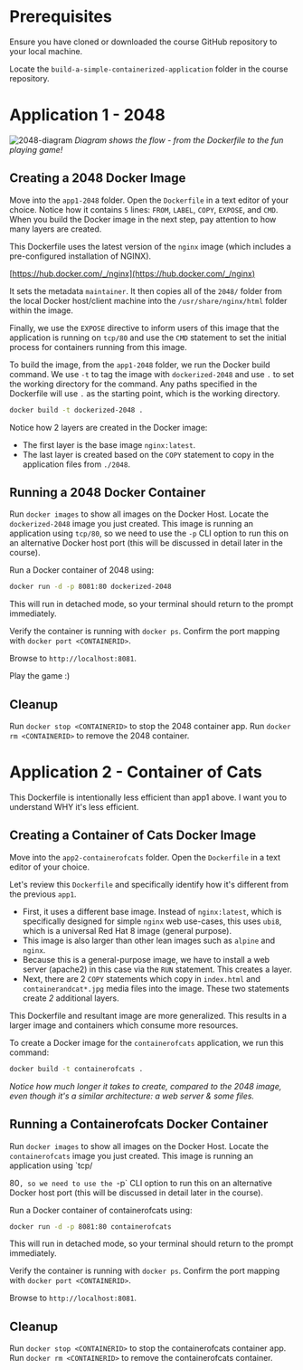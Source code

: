 # Prerequisites

Ensure you have cloned or downloaded the course GitHub repository to your local machine.

Locate the `build-a-simple-containerized-application` folder in the course repository.

# Application 1 - 2048

![2048-diagram](files/2048-game.png)
*Diagram shows the flow - from the Dockerfile to the fun playing game!*

## Creating a 2048 Docker Image

Move into the `app1-2048` folder. Open the `Dockerfile` in a text editor of your choice. Notice how it contains `5` lines: `FROM`, `LABEL`, `COPY`, `EXPOSE`, and `CMD`. When you build the Docker image in the next step, pay attention to how many layers are created.

This Dockerfile uses the latest version of the `nginx` image (which includes a pre-configured installation of NGINX).

[https://hub.docker.com/_/nginx](https://hub.docker.com/_/nginx)

It sets the metadata `maintainer`. It then copies all of the `2048/` folder from the local Docker host/client machine into the `/usr/share/nginx/html` folder within the image.

Finally, we use the `EXPOSE` directive to inform users of this image that the application is running on `tcp/80` and use the `CMD` statement to set the initial process for containers running from this image.

To build the image, from the `app1-2048` folder, we run the Docker build command. We use `-t` to tag the image with `dockerized-2048` and use `.` to set the working directory for the command. Any paths specified in the Dockerfile will use `.` as the starting point, which is the working directory.

```sh
docker build -t dockerized-2048 .
```

Notice how 2 layers are created in the Docker image:

- The first layer is the base image `nginx:latest`.
- The last layer is created based on the `COPY` statement to copy in the application files from `./2048`.

## Running a 2048 Docker Container

Run `docker images` to show all images on the Docker Host. Locate the `dockerized-2048` image you just created. This image is running an application using `tcp/80`, so we need to use the `-p` CLI option to run this on an alternative Docker host port (this will be discussed in detail later in the course).

Run a Docker container of 2048 using:

```sh
docker run -d -p 8081:80 dockerized-2048
```

This will run in detached mode, so your terminal should return to the prompt immediately.

Verify the container is running with `docker ps`. Confirm the port mapping with `docker port <CONTAINERID>`.

Browse to `http://localhost:8081`.

Play the game :)

## Cleanup

Run `docker stop <CONTAINERID>` to stop the 2048 container app. Run `docker rm <CONTAINERID>` to remove the 2048 container.

# Application 2 - Container of Cats

This Dockerfile is intentionally less efficient than app1 above. I want you to understand WHY it's less efficient.

## Creating a Container of Cats Docker Image

Move into the `app2-containerofcats` folder. Open the `Dockerfile` in a text editor of your choice.

Let's review this `Dockerfile` and specifically identify how it's different from the previous `app1`.

- First, it uses a different base image. Instead of `nginx:latest`, which is specifically designed for simple `nginx` web use-cases, this uses `ubi8`, which is a universal Red Hat 8 image (general purpose).
- This image is also larger than other lean images such as `alpine` and `nginx`.
- Because this is a general-purpose image, we have to install a web server (apache2) in this case via the `RUN` statement. This creates a layer.
- Next, there are 2 `COPY` statements which copy in `index.html` and `containerandcat*.jpg` media files into the image. These two statements create _2_ additional layers.

This Dockerfile and resultant image are more generalized. This results in a larger image and containers which consume more resources.

To create a Docker image for the `containerofcats` application, we run this command:

```sh
docker build -t containerofcats .
```

*Notice how much longer it takes to create, compared to the 2048 image, even though it's a similar architecture: a web server & some files.*

## Running a Containerofcats Docker Container

Run `docker images` to show all images on the Docker Host. Locate the `containerofcats` image you just created. This image is running an application using `tcp/

80`, so we need to use the `-p` CLI option to run this on an alternative Docker host port (this will be discussed in detail later in the course).

Run a Docker container of containerofcats using:

```sh
docker run -d -p 8081:80 containerofcats
```

This will run in detached mode, so your terminal should return to the prompt immediately.

Verify the container is running with `docker ps`. Confirm the port mapping with `docker port <CONTAINERID>`.

Browse to `http://localhost:8081`.

## Cleanup

Run `docker stop <CONTAINERID>` to stop the containerofcats container app. Run `docker rm <CONTAINERID>` to remove the containerofcats container.

